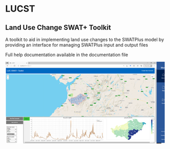 # LUCST
## Land Use Change SWAT+ Toolkit
A toolkit to aid in implementing land use changes to the SWATPlus model by providing an interface for managing SWATPlus input and output files

Full help documentation available in the documentation file

![LUCST interface](https://github.com/alexrigby/LUCST/blob/master/images/LUCST%20interface.PNG)

